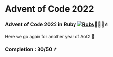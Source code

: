 # Advent of Code 2022

### Advent of Code 2022 in Ruby [![Ruby](https://cdn.emojidex.com/emoji/mdpi/Ruby.png "Ruby")](https://www.ruby-lang.org)🎄🎁🎅⭐️

Here we go again for another year of AoC! 🙌

### Completion : 30/50 ⭐️
